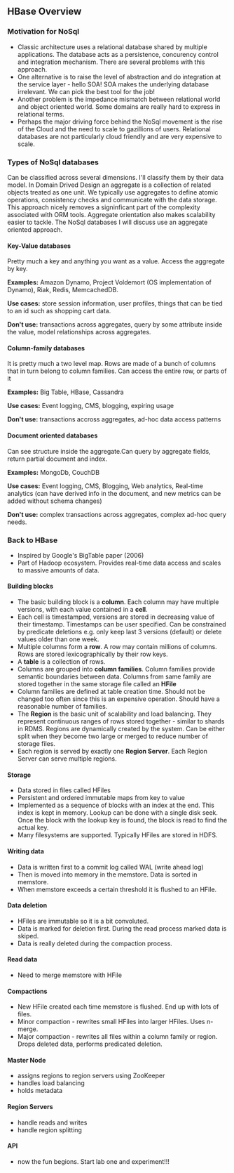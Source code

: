 ## HBase Overview

### Motivation for NoSql
 * Classic architecture uses a relational database shared by multiple applications. The database acts as a persistence, concurency control and integration mechanism. There are several problems with this approach.
 * One alternative is to raise the level of abstraction and do integration at the service layer - hello SOA! SOA makes the underlying database irrelevant. We can pick the best tool for the job!
 * Another problem is the impedance mismatch between relational world and object oriented world. Some domains are really hard to express in relational terms.
 * Perhaps the major driving force behind the NoSql movement is the rise of the Cloud and the need to scale to gazillions of users. Relational databases are not particularly cloud friendly and are very expensive to scale.

### Types of NoSql databases
 Can be classified across several dimensions. I'll classify them by their data model. In Domain Drived Design an aggregate is a collection of related objects treated as one unit. We typically use aggregates to define atomic operations, consistency checks and communicate with the data storage. This approach nicely removes a signinficant part of the complexity associated with ORM tools. Aggregate orientation also makes scalability easier to tackle. The NoSql databases I will discuss use an aggregate oriented approach.

#### Key-Value databases

 Pretty much a key and anything you want as a value. Access the aggregate by key.

 **Examples:** Amazon Dynamo, Project Voldemort (OS implementation of Dynamo), Riak, Redis, MemcachedDB.

 **Use cases:** store session information, user profiles, things that can be tied to an id such as shopping cart data.

 **Don't use:** transactions across aggregates, query by some attribute inside the value, model relationships across aggregates.

#### Column-family databases
 It is pretty much a two level map. Rows are made of a bunch of columns that in turn belong to column families. Can access the entire row, or parts of it

 **Examples:** Big Table, HBase, Cassandra

 **Use cases:** Event logging, CMS, blogging, expiring usage

 **Don't use:** transactions accross aggregates, ad-hoc data access patterns

#### Document oriented databases
 Can see structure inside the aggregate.Can query by aggregate fields, return partial document and index.

 **Examples:** MongoDb, CouchDB

 **Use cases:** Event logging, CMS, Blogging, Web analytics, Real-time analytics (can have derived info in the document, and new metrics can be added without schema changes)

 **Don't use:** complex transactions across aggregates, complex ad-hoc query needs.


### Back to HBase
* Inspired by Google's BigTable paper (2006)
* Part of Hadoop ecosystem. Provides real-time data access and scales to massive amounts of data.

#### Building blocks

* The basic building block is a **column**. Each column may have multiple versions, with each value contained in a **cell**.
* Each cell is timestamped, versions are stored in decreasing value of their timestamp. Timestamps can be user specified. Can be constrained by predicate deletions e.g. only keep last 3 versions (default) or delete values older than one week.
* Multiple columns form a **row**. A row may contain millions of columns. Rows are stored lexicographically by their row keys.
* A **table** is a collection of rows.
* Columns are grouped into **column families**. Column families provide semantic boundaries between data. Columns from same family are stored together in the same storage file called an **HFile**
* Column families are defined at table creation time. Should not be changed too often since this is an expensive operation. Should have a reasonable number of families.
* The **Region** is the basic unit of scalability and load balancing. They represent continuous ranges of rows stored together - similar to shards in RDMS. Regions are dynamically created by the system. Can be either split when they become two large or merged to reduce number of storage files.
* Each region is served by exactly one **Region Server**. Each Region Server can serve multiple regions.

#### Storage
* Data stored in files called HFiles
* Persistent and ordered immutable maps from key to value
* Implemented as a sequence of blocks with an index at the end. This index is kept in memory. Lookup can be done with a single disk seek. Once the block with the lookup key is found, the block is read to find the actual key.
* Many filesystems are supported. Typically HFiles are stored in HDFS.

#### Writing data
* Data is written first to a commit log called WAL (write ahead log)
* Then is moved into memory in the memstore. Data is sorted in memstore.
* When memstore exceeds a certain threshold it is flushed to an HFile.

#### Data deletion
* HFiles are immutable so it is a bit convoluted.
* Data is marked for deletion first. During the read process marked data is skiped.
* Data is really deleted during the compaction process.

#### Read data
* Need to merge memstore with HFile

#### Compactions
* New HFile created each time memstore is flushed. End up with lots of files.
* Minor compaction - rewrites small HFiles into larger HFiles. Uses n-merge.
* Major compaction - rewrites all files within a column family or region. Drops deleted data, performs predicated deletion.

#### Master Node
* assigns regions to region servers using ZooKeeper
* handles load balancing
* holds metadata

#### Region Servers
* handle reads and writes
* handle region splitting

#### API
* now the fun begions. Start lab one and experiment!!!